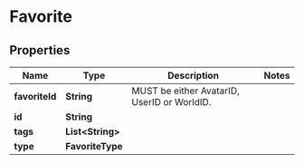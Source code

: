 

# Favorite



## Properties

| Name | Type | Description | Notes |
|------------ | ------------- | ------------- | -------------|
|**favoriteId** | **String** | MUST be either AvatarID, UserID or WorldID. |  |
|**id** | **String** |  |  |
|**tags** | **List&lt;String&gt;** |   |  |
|**type** | **FavoriteType** |  |  |



